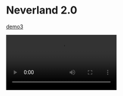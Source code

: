 # Neverland 2.0


[demo3](https://scratch-beta.codelab.club?sb3url=https://adapter.codelab.club/sb3/neverland2-demo3.sb3)

<video src="/video/1601261973458887.mp4" controls="controls"></video>


